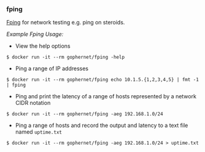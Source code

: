 ### fping

[Fping](http://fping.org/fping.1.html) for network testing e.g. ping on steroids.

*Example Fping Usage:*

* View the help options

```
$ docker run -it --rm gophernet/fping -help
```

* Ping a range of IP addresses

```
$ docker run -it --rm gophernet/fping echo 10.1.5.{1,2,3,4,5} | fmt -1 | fping
```

* Ping and print the latency of a range of hosts represented by a network CIDR notation

```
$ docker run -it --rm gophernet/fping -aeg 192.168.1.0/24
```

* Ping a range of hosts and record the output and latency to a text file named `uptime.txt`

```
$ docker run -it --rm gophernet/fping -aeg 192.168.1.0/24 > uptime.txt
```
